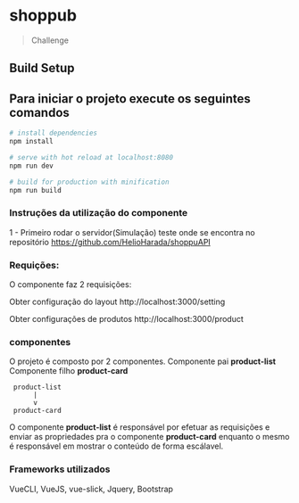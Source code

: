 # shoppub

> Challenge

## Build Setup
## Para iniciar o projeto execute os seguintes comandos

``` bash
# install dependencies
npm install

# serve with hot reload at localhost:8080
npm run dev

# build for production with minification
npm run build
```
### Instruções da utilização do componente

1 - Primeiro rodar o servidor(Simulação) teste onde se encontra no repositório 
https://github.com/HelioHarada/shoppuAPI 

### Requições:
   O componente faz 2 requisições:
   
   Obter configuração do layout
   http://localhost:3000/setting
  
   Obter configurações de produtos
   http://localhost:3000/product 
   
### componentes 
  O projeto é composto por 2 componentes. 
  Componente pai **product-list** 
  Componente filho **product-card**

```
 product-list
      |
      v
 product-card
 ```   

  O componente **product-list**  é responsável por efetuar as requisições e enviar as propriedades pra o componente 
  **product-card** enquanto o mesmo é responsável em mostrar o conteúdo de forma escálavel.
  
   ### Frameworks utilizados
   VueCLI, VueJS, vue-slick, Jquery, Bootstrap
